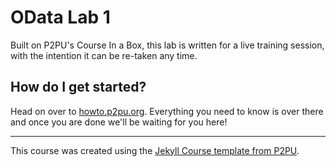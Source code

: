 # OData Lab 1

Built on P2PU's Course In a Box, this lab is written for a live training session, with the intention it can be re-taken any time.



## How do I get started?

Head on over to [howto.p2pu.org](http://howto.p2pu.org). Everything you need to know is over there and once you are done we'll be waiting for you here!

---

This course was created using the [Jekyll Course template from P2PU](http://github.com/p2pu/jekyll-course-template).
